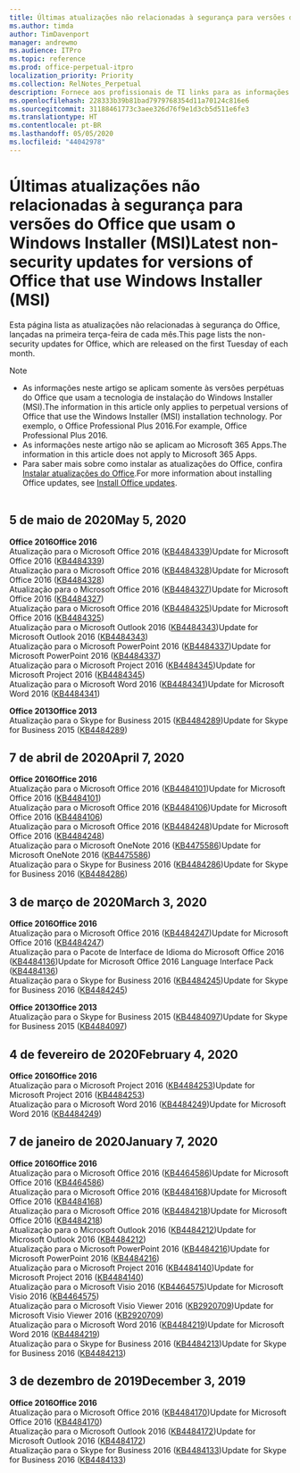```yaml
---
title: Últimas atualizações não relacionadas à segurança para versões do Office que usam o Windows Installer (MSI)
ms.author: timda
author: TimDavenport
manager: andrewmo
ms.audience: ITPro
ms.topic: reference
ms.prod: office-perpetual-itpro
localization_priority: Priority
ms.collection: RelNotes_Perpetual
description: Fornece aos profissionais de TI links para as informações mais recentes sobre atualizações que não são de segurança para versões perpétuas do Office 2016, Office 2013 e Office 2010
ms.openlocfilehash: 228333b39b81bad7979768354d11a70124c816e6
ms.sourcegitcommit: 31188461773c3aee326d76f9e1d3cb5d511e6fe3
ms.translationtype: HT
ms.contentlocale: pt-BR
ms.lasthandoff: 05/05/2020
ms.locfileid: "44042978"
---
```

# <a name="latest-non-security-updates-for-versions-of-office-that-use-windows-installer-msi"></a><span data-ttu-id="4c0f3-103">Últimas atualizações não relacionadas à segurança para versões do Office que usam o Windows Installer (MSI)</span><span class="sxs-lookup"><span data-stu-id="4c0f3-103">Latest non-security updates for versions of Office that use Windows Installer (MSI)</span></span>

<span data-ttu-id="4c0f3-104">Esta página lista as atualizações não relacionadas à segurança do Office, lançadas na primeira terça-feira de cada mês.</span><span class="sxs-lookup"><span data-stu-id="4c0f3-104">This page lists the non-security updates for Office, which are released on the first Tuesday of each month.</span></span>

> [!NOTE]
> - <span data-ttu-id="4c0f3-105">As informações neste artigo se aplicam somente às versões perpétuas do Office que usam a tecnologia de instalação do Windows Installer (MSI).</span><span class="sxs-lookup"><span data-stu-id="4c0f3-105">The information in this article only applies to perpetual versions of Office that use the Windows Installer (MSI) installation technology.</span></span> <span data-ttu-id="4c0f3-106">Por exemplo, o Office Professional Plus 2016.</span><span class="sxs-lookup"><span data-stu-id="4c0f3-106">For example, Office Professional Plus 2016.</span></span>
> - <span data-ttu-id="4c0f3-107">As informações neste artigo não se aplicam ao Microsoft 365 Apps.</span><span class="sxs-lookup"><span data-stu-id="4c0f3-107">The information in this article does not apply to Microsoft 365 Apps.</span></span>
> - <span data-ttu-id="4c0f3-108">Para saber mais sobre como instalar as atualizações do Office, confira [Instalar atualizações do Office](https://support.office.com/article/2ab296f3-7f03-43a2-8e50-46de917611c5).</span><span class="sxs-lookup"><span data-stu-id="4c0f3-108">For more information about installing Office updates, see [Install Office updates](https://support.office.com/article/2ab296f3-7f03-43a2-8e50-46de917611c5).</span></span>
<br/><br/>

## <a name="may-5-2020"></a><span data-ttu-id="4c0f3-109">5 de maio de 2020</span><span class="sxs-lookup"><span data-stu-id="4c0f3-109">May 5, 2020</span></span>

<span data-ttu-id="4c0f3-110">**Office 2016**</span><span class="sxs-lookup"><span data-stu-id="4c0f3-110">**Office 2016**</span></span><br/>
<span data-ttu-id="4c0f3-111">Atualização para o Microsoft Office 2016 ([KB4484339](https://support.microsoft.com/help/4484339))</span><span class="sxs-lookup"><span data-stu-id="4c0f3-111">Update for Microsoft Office 2016 ([KB4484339](https://support.microsoft.com/help/4484339))</span></span><br/> <span data-ttu-id="4c0f3-112">Atualização para o Microsoft Office 2016 ([KB4484328](https://support.microsoft.com/help/4484328))</span><span class="sxs-lookup"><span data-stu-id="4c0f3-112">Update for Microsoft Office 2016 ([KB4484328](https://support.microsoft.com/help/4484328))</span></span><br/> <span data-ttu-id="4c0f3-113">Atualização para o Microsoft Office 2016 ([KB4484327](https://support.microsoft.com/help/4484327))</span><span class="sxs-lookup"><span data-stu-id="4c0f3-113">Update for Microsoft Office 2016 ([KB4484327](https://support.microsoft.com/help/4484327))</span></span><br/> <span data-ttu-id="4c0f3-114">Atualização para o Microsoft Office 2016 ([KB4484325](https://support.microsoft.com/help/4484325))</span><span class="sxs-lookup"><span data-stu-id="4c0f3-114">Update for Microsoft Office 2016 ([KB4484325](https://support.microsoft.com/help/4484325))</span></span><br/> <span data-ttu-id="4c0f3-115">Atualização para o Microsoft Outlook 2016 ([KB4484343](https://support.microsoft.com/help/4484343))</span><span class="sxs-lookup"><span data-stu-id="4c0f3-115">Update for Microsoft Outlook 2016 ([KB4484343](https://support.microsoft.com/help/4484343))</span></span><br/> <span data-ttu-id="4c0f3-116">Atualização para o Microsoft PowerPoint 2016 ([KB4484337](https://support.microsoft.com/help/4484337))</span><span class="sxs-lookup"><span data-stu-id="4c0f3-116">Update for Microsoft PowerPoint 2016 ([KB4484337](https://support.microsoft.com/help/4484337))</span></span><br/> <span data-ttu-id="4c0f3-117">Atualização para o Microsoft Project 2016 ([KB4484345](https://support.microsoft.com/help/4484345))</span><span class="sxs-lookup"><span data-stu-id="4c0f3-117">Update for Microsoft Project 2016 ([KB4484345](https://support.microsoft.com/help/4484345))</span></span><br/> <span data-ttu-id="4c0f3-118">Atualização para o Microsoft Word 2016 ([KB4484341](https://support.microsoft.com/help/4484341))</span><span class="sxs-lookup"><span data-stu-id="4c0f3-118">Update for Microsoft Word 2016 ([KB4484341](https://support.microsoft.com/help/4484341))</span></span><br/> 


<span data-ttu-id="4c0f3-119">**Office 2013**</span><span class="sxs-lookup"><span data-stu-id="4c0f3-119">**Office 2013**</span></span><br/>
<span data-ttu-id="4c0f3-120">Atualização para o Skype for Business 2015 ([KB4484289](https://support.microsoft.com/help/4484289))</span><span class="sxs-lookup"><span data-stu-id="4c0f3-120">Update for Skype for Business 2015 ([KB4484289](https://support.microsoft.com/help/4484289))</span></span><br/>

## <a name="april-7-2020"></a><span data-ttu-id="4c0f3-121">7 de abril de 2020</span><span class="sxs-lookup"><span data-stu-id="4c0f3-121">April 7, 2020</span></span>

<span data-ttu-id="4c0f3-122">**Office 2016**</span><span class="sxs-lookup"><span data-stu-id="4c0f3-122">**Office 2016**</span></span><br/>
<span data-ttu-id="4c0f3-123">Atualização para o Microsoft Office 2016 ([KB4484101](https://support.microsoft.com/help/4484101))</span><span class="sxs-lookup"><span data-stu-id="4c0f3-123">Update for Microsoft Office 2016 ([KB4484101](https://support.microsoft.com/help/4484101))</span></span><br/>
<span data-ttu-id="4c0f3-124">Atualização para o Microsoft Office 2016 ([KB4484106](https://support.microsoft.com/help/4484106))</span><span class="sxs-lookup"><span data-stu-id="4c0f3-124">Update for Microsoft Office 2016 ([KB4484106](https://support.microsoft.com/help/4484106))</span></span><br/>
<span data-ttu-id="4c0f3-125">Atualização para o Microsoft Office 2016 ([KB4484248](https://support.microsoft.com/help/4484248))</span><span class="sxs-lookup"><span data-stu-id="4c0f3-125">Update for Microsoft Office 2016 ([KB4484248](https://support.microsoft.com/help/4484248))</span></span><br/>
<span data-ttu-id="4c0f3-126">Atualização para o Microsoft OneNote 2016 ([KB4475586](https://support.microsoft.com/help/4475586))</span><span class="sxs-lookup"><span data-stu-id="4c0f3-126">Update for Microsoft OneNote 2016 ([KB4475586](https://support.microsoft.com/help/4475586))</span></span><br/>
<span data-ttu-id="4c0f3-127">Atualização para o Skype for Business 2016 ([KB4484286](https://support.microsoft.com/help/4484286))</span><span class="sxs-lookup"><span data-stu-id="4c0f3-127">Update for Skype for Business 2016 ([KB4484286](https://support.microsoft.com/help/4484286))</span></span> <br/>


## <a name="march-3-2020"></a><span data-ttu-id="4c0f3-128">3 de março de 2020</span><span class="sxs-lookup"><span data-stu-id="4c0f3-128">March 3, 2020</span></span>

<span data-ttu-id="4c0f3-129">**Office 2016**</span><span class="sxs-lookup"><span data-stu-id="4c0f3-129">**Office 2016**</span></span><br/>
<span data-ttu-id="4c0f3-130">Atualização para o Microsoft Office 2016 ([KB4484247](https://support.microsoft.com/help/4484247))</span><span class="sxs-lookup"><span data-stu-id="4c0f3-130">Update for Microsoft Office 2016 ([KB4484247](https://support.microsoft.com/help/4484247))</span></span><br/> <span data-ttu-id="4c0f3-131">Atualização para o Pacote de Interface de Idioma do Microsoft Office 2016 ([KB4484136](https://support.microsoft.com/help/4484136))</span><span class="sxs-lookup"><span data-stu-id="4c0f3-131">Update for Microsoft Office 2016 Language Interface Pack ([KB4484136](https://support.microsoft.com/help/4484136))</span></span><br/>
<span data-ttu-id="4c0f3-132">Atualização para o Skype for Business 2016 ([KB4484245](https://support.microsoft.com/help/4484245))</span><span class="sxs-lookup"><span data-stu-id="4c0f3-132">Update for Skype for Business 2016 ([KB4484245](https://support.microsoft.com/help/4484245))</span></span> <br/>

<span data-ttu-id="4c0f3-133">**Office 2013**</span><span class="sxs-lookup"><span data-stu-id="4c0f3-133">**Office 2013**</span></span><br/>
<span data-ttu-id="4c0f3-134">Atualização para o Skype for Business 2015 ([KB4484097](https://support.microsoft.com/help/4484097))</span><span class="sxs-lookup"><span data-stu-id="4c0f3-134">Update for Skype for Business 2015 ([KB4484097](https://support.microsoft.com/help/4484097))</span></span><br/>


## <a name="february-4-2020"></a><span data-ttu-id="4c0f3-135">4 de fevereiro de 2020</span><span class="sxs-lookup"><span data-stu-id="4c0f3-135">February 4, 2020</span></span>

<span data-ttu-id="4c0f3-136">**Office 2016**</span><span class="sxs-lookup"><span data-stu-id="4c0f3-136">**Office 2016**</span></span><br/>
<span data-ttu-id="4c0f3-137">Atualização para o Microsoft Project 2016 ([KB4484253](https://support.microsoft.com/help/4484253))</span><span class="sxs-lookup"><span data-stu-id="4c0f3-137">Update for Microsoft Project 2016 ([KB4484253](https://support.microsoft.com/help/4484253))</span></span> <br/>
<span data-ttu-id="4c0f3-138">Atualização para o Microsoft Word 2016 ([KB4484249](https://support.microsoft.com/help/4484249))</span><span class="sxs-lookup"><span data-stu-id="4c0f3-138">Update for Microsoft Word 2016 ([KB4484249](https://support.microsoft.com/help/4484249))</span></span> <br/>

## <a name="january-7-2020"></a><span data-ttu-id="4c0f3-139">7 de janeiro de 2020</span><span class="sxs-lookup"><span data-stu-id="4c0f3-139">January 7, 2020</span></span>

<span data-ttu-id="4c0f3-140">**Office 2016**</span><span class="sxs-lookup"><span data-stu-id="4c0f3-140">**Office 2016**</span></span><br/>
<span data-ttu-id="4c0f3-141">Atualização para o Microsoft Office 2016 ([KB4464586](https://support.microsoft.com/help/4464586))</span><span class="sxs-lookup"><span data-stu-id="4c0f3-141">Update for Microsoft Office 2016 ([KB4464586](https://support.microsoft.com/help/4464586))</span></span> <br/>
<span data-ttu-id="4c0f3-142">Atualização para o Microsoft Office 2016 ([KB4484168](https://support.microsoft.com/help/4484168))</span><span class="sxs-lookup"><span data-stu-id="4c0f3-142">Update for Microsoft Office 2016 ([KB4484168](https://support.microsoft.com/help/4484168))</span></span> <br/>
<span data-ttu-id="4c0f3-143">Atualização para o Microsoft Office 2016 ([KB4484218](https://support.microsoft.com/help/4484218))</span><span class="sxs-lookup"><span data-stu-id="4c0f3-143">Update for Microsoft Office 2016 ([KB4484218](https://support.microsoft.com/help/4484218))</span></span> <br/>
<span data-ttu-id="4c0f3-144">Atualização para o Microsoft Outlook 2016 ([KB4484212](https://support.microsoft.com/help/4484212))</span><span class="sxs-lookup"><span data-stu-id="4c0f3-144">Update for Microsoft Outlook 2016 ([KB4484212](https://support.microsoft.com/help/4484212))</span></span> <br/>
<span data-ttu-id="4c0f3-145">Atualização para o Microsoft PowerPoint 2016 ([KB4484216](https://support.microsoft.com/help/4484216))</span><span class="sxs-lookup"><span data-stu-id="4c0f3-145">Update for Microsoft PowerPoint 2016 ([KB4484216](https://support.microsoft.com/help/4484216))</span></span> <br/>
<span data-ttu-id="4c0f3-146">Atualização para o Microsoft Project 2016 ([KB4484140](https://support.microsoft.com/help/4484140))</span><span class="sxs-lookup"><span data-stu-id="4c0f3-146">Update for Microsoft Project 2016 ([KB4484140](https://support.microsoft.com/help/4484140))</span></span> <br/>
<span data-ttu-id="4c0f3-147">Atualização para o Microsoft Visio 2016 ([KB4464575](https://support.microsoft.com/help/4464575))</span><span class="sxs-lookup"><span data-stu-id="4c0f3-147">Update for Microsoft Visio 2016 ([KB4464575](https://support.microsoft.com/help/4464575))</span></span> <br/>
<span data-ttu-id="4c0f3-148">Atualização para o Microsoft Visio Viewer 2016 ([KB2920709](https://support.microsoft.com/help/2920709))</span><span class="sxs-lookup"><span data-stu-id="4c0f3-148">Update for Microsoft Visio Viewer 2016 ([KB2920709](https://support.microsoft.com/help/2920709))</span></span> <br/>
<span data-ttu-id="4c0f3-149">Atualização para o Microsoft Word 2016 ([KB4484219](https://support.microsoft.com/help/4484219))</span><span class="sxs-lookup"><span data-stu-id="4c0f3-149">Update for Microsoft Word 2016 ([KB4484219](https://support.microsoft.com/help/4484219))</span></span> <br/>
<span data-ttu-id="4c0f3-150">Atualização para o Skype for Business 2016 ([KB4484213](https://support.microsoft.com/help/4484213))</span><span class="sxs-lookup"><span data-stu-id="4c0f3-150">Update for Skype for Business 2016 ([KB4484213](https://support.microsoft.com/help/4484213))</span></span> <br/>


## <a name="december-3-2019"></a><span data-ttu-id="4c0f3-151">3 de dezembro de 2019</span><span class="sxs-lookup"><span data-stu-id="4c0f3-151">December 3, 2019</span></span>

<span data-ttu-id="4c0f3-152">**Office 2016**</span><span class="sxs-lookup"><span data-stu-id="4c0f3-152">**Office 2016**</span></span><br/>
<span data-ttu-id="4c0f3-153">Atualização para o Microsoft Office 2016 ([KB4484170](https://support.microsoft.com/help/4484170))</span><span class="sxs-lookup"><span data-stu-id="4c0f3-153">Update for Microsoft Office 2016 ([KB4484170](https://support.microsoft.com/help/4484170))</span></span> <br/>
<span data-ttu-id="4c0f3-154">Atualização para o Microsoft Outlook 2016 ([KB4484172](https://support.microsoft.com/help/4484172))</span><span class="sxs-lookup"><span data-stu-id="4c0f3-154">Update for Microsoft Outlook 2016 ([KB4484172](https://support.microsoft.com/help/4484172))</span></span> <br/>
<span data-ttu-id="4c0f3-155">Atualização para o Skype for Business 2016 ([KB4484133](https://support.microsoft.com/help/4484133))</span><span class="sxs-lookup"><span data-stu-id="4c0f3-155">Update for Skype for Business 2016 ([KB4484133](https://support.microsoft.com/help/4484133))</span></span> <br/>


